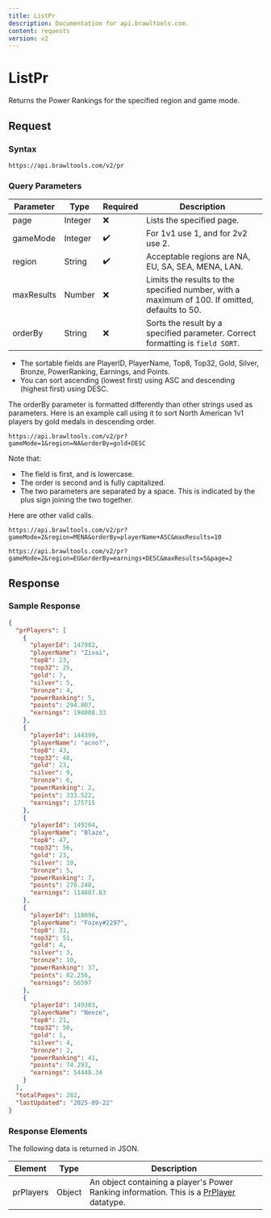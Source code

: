 ```yaml
---
title: ListPr
description: Documentation for api.brawltools.com.
content: requests
version: v2
---
```


# ListPr

Returns the Power Rankings for the specified region and game mode.

## Request

### Syntax

```url
https://api.brawltools.com/v2/pr
```

### Query Parameters

| Parameter  | Type    | Required | Description                                                                                    |
| ---------- | ------- | -------- | ---------------------------------------------------------------------------------------------- |
| page       | Integer | ❌       | Lists the specified page.                                                                      |
| gameMode   | Integer | ✔️       | For 1v1 use 1, and for 2v2 use 2.                                                              |
| region     | String  | ✔️       | Acceptable regions are NA, EU, SA, SEA, MENA, LAN.                                             |
| maxResults | Number  | ❌       | Limits the results to the specified number, with a maximum of 100. If omitted, defaults to 50. |
| orderBy    | String  | ❌       | Sorts the result by a specified parameter. Correct formatting is `field SORT`.                 |

- The sortable fields are PlayerID, PlayerName, Top8, Top32, Gold, Silver, Bronze, PowerRanking, Earnings, and Points.
- You can sort ascending (lowest first) using ASC and descending (highest first) using DESC.

The orderBy parameter is formatted differently than other strings used as parameters. Here is an example call using it to sort North American 1v1 players by gold medals in descending order.

```url
https://api.brawltools.com/v2/pr?gameMode=1&region=NA&orderBy=gold+DESC
```

Note that:

- The field is first, and is lowercase.
- The order is second and is fully capitalized.
- The two parameters are separated by a space. This is indicated by the plus sign joining the two together.

Here are other valid calls.

```url
https://api.brawltools.com/v2/pr?gameMode=2&region=MENA&orderBy=playerName+ASC&maxResults=10
```

```url
https://api.brawltools.com/v2/pr?gameMode=2&region=EU&orderBy=earnings+DESC&maxResults=5&page=2
```

## Response

### Sample Response

```json
{
  "prPlayers": [
    {
      "playerId": 147982,
      "playerName": "Zivai",
      "top8": 23,
      "top32": 25,
      "gold": 7,
      "silver": 5,
      "bronze": 4,
      "powerRanking": 5,
      "points": 294.807,
      "earnings": 194008.33
    },
    {
      "playerId": 144399,
      "playerName": "acno?",
      "top8": 43,
      "top32": 48,
      "gold": 23,
      "silver": 9,
      "bronze": 6,
      "powerRanking": 2,
      "points": 333.522,
      "earnings": 175715
    },
    {
      "playerId": 149204,
      "playerName": "Blaze",
      "top8": 47,
      "top32": 56,
      "gold": 23,
      "silver": 10,
      "bronze": 5,
      "powerRanking": 7,
      "points": 270.248,
      "earnings": 114807.83
    },
    {
      "playerId": 118096,
      "playerName": "Fozey#2297",
      "top8": 31,
      "top32": 51,
      "gold": 4,
      "silver": 3,
      "bronze": 10,
      "powerRanking": 37,
      "points": 82.256,
      "earnings": 56597
    },
    {
      "playerId": 149303,
      "playerName": "Neeze",
      "top8": 21,
      "top32": 50,
      "gold": 1,
      "silver": 4,
      "bronze": 2,
      "powerRanking": 41,
      "points": 74.293,
      "earnings": 54448.34
    }
  ],
  "totalPages": 282,
  "lastUpdated": "2025-09-22"
}
```

### Response Elements

The following data is returned in JSON.

| Element   | Type   | Description                                                                                                       |
| --------- | ------ | ----------------------------------------------------------------------------------------------------------------- |
| prPlayers | Object | An object containing a player's Power Ranking information. This is a [PrPlayer](/v2/datatypes/prplayer) datatype. |
